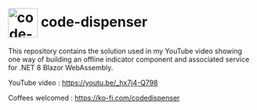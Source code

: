 <h1>
<img src="https://github.com/code-dispenser.png" align="center" height="60px" alt="code-dispenser icon" /> code-dispenser
</h1>

This repository contains the solution used in my YouTube video showing one way of building an offline indicator component and associated service for .NET 8 Blazor WebAssembly.

YouTube video : https://youtu.be/_hx7j4-Q798

Coffees welcomed : https://ko-fi.com/codedispenser
